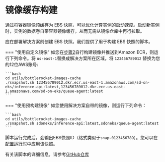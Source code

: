 # 镜像缓存构建

通过将容器镜像预缓存为 EBS 快照，可以优化计算实例的启动速度。启动新实例时，实例的数据卷自带容器镜像缓存，从而无需从镜像仓库中再行拉取。

应在部署解决方案前创建 EBS 快照。我们提供了用于构建 EBS 快照的脚本。

===  "使用自定义镜像"
    如您在[步骤2](./image-building.md)自行构建镜像并推送到Amazon ECR，则运行下列命令。将 `us-east-1`替换成解决方案所在区域，将 `123456789012` 替换为您的12位AWS账号:

    ```bash
    cd utils/bottlerocket-images-cache
    ./snapshot.sh 123456789012.dkr.ecr.us-east-1.amazonaws.com/sd-on-eks/inference-api:latest,123456789012.dkr.ecr.us-east-1.amazonaws.com/sd-on-eks/queue-agent:latest
    ```

=== "使用预构建镜像"
    如您使用解决方案自带的镜像，则运行下列命令：

    ```bash
    cd utils/bottlerocket-images-cache
    ./snapshot.sh sdoneks/inference-api:latest,sdoneks/queue-agent:latest
    ```

脚本运行完成后，会输出EBS快照ID（格式类似于`snap-0123456789`）。您可以在[配置运行时](./deploy.md#设置基于-ebs-快照的镜像缓存可选)中应用该快照。

有关该脚本的详细信息，请参考[GitHub仓库](https://github.com/aws-samples/bottlerocket-images-cache)